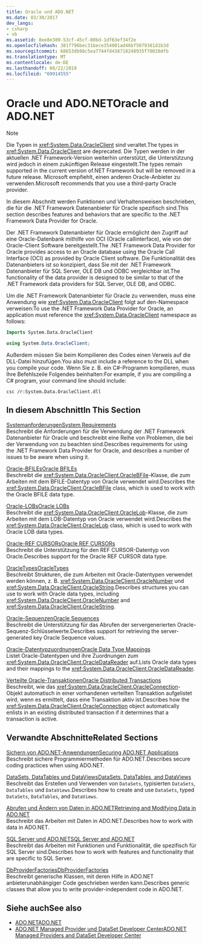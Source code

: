 ```yaml
---
title: Oracle und ADO.NET
ms.date: 03/30/2017
dev_langs:
- csharp
- vb
ms.assetid: 8ee8e389-53cf-45cf-80bd-1df63ef34f2e
ms.openlocfilehash: 381f796bec31bece354001ad46bf5079381d1b3d
ms.sourcegitcommit: 68653db98c5ea7744fd438710248935f70020dfb
ms.translationtype: MT
ms.contentlocale: de-DE
ms.lasthandoff: 08/22/2019
ms.locfileid: "69914555"
---
```

# <a name="oracle-and-adonet"></a><span data-ttu-id="0701f-102">Oracle und ADO.NET</span><span class="sxs-lookup"><span data-stu-id="0701f-102">Oracle and ADO.NET</span></span>
> [!NOTE]
> <span data-ttu-id="0701f-103">Die Typen in <xref:System.Data.OracleClient> sind veraltet.</span><span class="sxs-lookup"><span data-stu-id="0701f-103">The types in <xref:System.Data.OracleClient> are deprecated.</span></span> <span data-ttu-id="0701f-104">Die Typen werden in der aktuellen .NET Framework-Version weiterhin unterstützt, die Unterstützung wird jedoch in einem zukünftigen Release eingestellt.</span><span class="sxs-lookup"><span data-stu-id="0701f-104">The types remain supported in the current version of.NET Framework but will be removed in a future release.</span></span> <span data-ttu-id="0701f-105">Microsoft empfiehlt, einen anderen Oracle-Anbieter zu verwenden.</span><span class="sxs-lookup"><span data-stu-id="0701f-105">Microsoft recommends that you use a third-party Oracle provider.</span></span>  
  
 <span data-ttu-id="0701f-106">In diesem Abschnitt werden Funktionen und Verhaltensweisen beschrieben, die für die .NET Framework Datenanbieter für Oracle spezifisch sind.</span><span class="sxs-lookup"><span data-stu-id="0701f-106">This section describes features and behaviors that are specific to the .NET Framework Data Provider for Oracle.</span></span>  
  
 <span data-ttu-id="0701f-107">Der .NET Framework Datenanbieter für Oracle ermöglicht den Zugriff auf eine Oracle-Datenbank mithilfe von OCI (Oracle callinterface), wie von der Oracle-Client Software bereitgestellt.</span><span class="sxs-lookup"><span data-stu-id="0701f-107">The .NET Framework Data Provider for Oracle provides access to an Oracle database using the Oracle Call Interface (OCI) as provided by Oracle Client software.</span></span> <span data-ttu-id="0701f-108">Die Funktionalität des Datenanbieters ist so konzipiert, dass Sie mit der .NET Framework Datenanbieter für SQL Server, OLE DB und ODBC vergleichbar ist.</span><span class="sxs-lookup"><span data-stu-id="0701f-108">The functionality of the data provider is designed to be similar to that of the .NET Framework data providers for SQL Server, OLE DB, and ODBC.</span></span>  
  
 <span data-ttu-id="0701f-109">Um die .NET Framework Datenanbieter für Oracle zu verwenden, muss eine Anwendung wie <xref:System.Data.OracleClient> folgt auf den-Namespace verweisen:</span><span class="sxs-lookup"><span data-stu-id="0701f-109">To use the .NET Framework Data Provider for Oracle, an application must reference the <xref:System.Data.OracleClient> namespace as follows:</span></span>  
  
```vb  
Imports System.Data.OracleClient  
```  
  
```csharp  
using System.Data.OracleClient;  
```  
  
 <span data-ttu-id="0701f-110">Außerdem müssen Sie beim Kompilieren des Codes einen Verweis auf die DLL-Datei hinzufügen.</span><span class="sxs-lookup"><span data-stu-id="0701f-110">You also must include a reference to the DLL when you compile your code.</span></span> <span data-ttu-id="0701f-111">Wenn Sie z. B. ein C#-Programm kompilieren, muss Ihre Befehlszeile Folgendes beinhalten:</span><span class="sxs-lookup"><span data-stu-id="0701f-111">For example, if you are compiling a C# program, your command line should include:</span></span>  
  
```  
csc /r:System.Data.OracleClient.dll  
```  
  
## <a name="in-this-section"></a><span data-ttu-id="0701f-112">In diesem Abschnitt</span><span class="sxs-lookup"><span data-stu-id="0701f-112">In This Section</span></span>  
 [<span data-ttu-id="0701f-113">Systemanforderungen</span><span class="sxs-lookup"><span data-stu-id="0701f-113">System Requirements</span></span>](../../../../docs/framework/data/adonet/system-requirements-for-the-dotnet-data-provider-for-oracle.md)  
 <span data-ttu-id="0701f-114">Beschreibt die Anforderungen für die Verwendung der .NET Framework Datenanbieter für Oracle und beschreibt eine Reihe von Problemen, die bei der Verwendung von zu beachten sind.</span><span class="sxs-lookup"><span data-stu-id="0701f-114">Describes requirements for using the .NET Framework Data Provider for Oracle, and describes a number of issues to be aware when using it.</span></span>  
  
 [<span data-ttu-id="0701f-115">Oracle-BFILEs</span><span class="sxs-lookup"><span data-stu-id="0701f-115">Oracle BFILEs</span></span>](../../../../docs/framework/data/adonet/oracle-bfiles.md)  
 <span data-ttu-id="0701f-116">Beschreibt die <xref:System.Data.OracleClient.OracleBFile>-Klasse, die zum Arbeiten mit dem BFILE-Datentyp von Oracle verwendet wird.</span><span class="sxs-lookup"><span data-stu-id="0701f-116">Describes the <xref:System.Data.OracleClient.OracleBFile> class, which is used to work with the Oracle BFILE data type.</span></span>  
  
 [<span data-ttu-id="0701f-117">Oracle-LOBs</span><span class="sxs-lookup"><span data-stu-id="0701f-117">Oracle LOBs</span></span>](../../../../docs/framework/data/adonet/oracle-lobs.md)  
 <span data-ttu-id="0701f-118">Beschreibt die <xref:System.Data.OracleClient.OracleLob>-Klasse, die zum Arbeiten mit dem LOB-Datentyp von Oracle verwendet wird.</span><span class="sxs-lookup"><span data-stu-id="0701f-118">Describes the <xref:System.Data.OracleClient.OracleLob> class, which is used to work with Oracle LOB data types.</span></span>  
  
 [<span data-ttu-id="0701f-119">Oracle-REF CURSORs</span><span class="sxs-lookup"><span data-stu-id="0701f-119">Oracle REF CURSORs</span></span>](../../../../docs/framework/data/adonet/oracle-ref-cursors.md)  
 <span data-ttu-id="0701f-120">Beschreibt die Unterstützung für den REF CURSOR-Datentyp von Oracle.</span><span class="sxs-lookup"><span data-stu-id="0701f-120">Describes support for the Oracle REF CURSOR data type.</span></span>  
  
 [<span data-ttu-id="0701f-121">OracleTypes</span><span class="sxs-lookup"><span data-stu-id="0701f-121">OracleTypes</span></span>](../../../../docs/framework/data/adonet/oracletypes.md)  
 <span data-ttu-id="0701f-122">Beschreibt Strukturen, die zum Arbeiten mit Oracle-Datentypen verwendet werden können, z. B. <xref:System.Data.OracleClient.OracleNumber> und <xref:System.Data.OracleClient.OracleString>.</span><span class="sxs-lookup"><span data-stu-id="0701f-122">Describes structures you can use to work with Oracle data types, including <xref:System.Data.OracleClient.OracleNumber> and <xref:System.Data.OracleClient.OracleString>.</span></span>  
  
 [<span data-ttu-id="0701f-123">Oracle-Sequenzen</span><span class="sxs-lookup"><span data-stu-id="0701f-123">Oracle Sequences</span></span>](../../../../docs/framework/data/adonet/oracle-sequences.md)  
 <span data-ttu-id="0701f-124">Beschreibt die Unterstützung für das Abrufen der servergenerierten Oracle-Sequenz-Schlüsselwerte.</span><span class="sxs-lookup"><span data-stu-id="0701f-124">Describes support for retrieving the server-generated key Oracle Sequence values.</span></span>  
  
 [<span data-ttu-id="0701f-125">Oracle-Datentypzuordnungen</span><span class="sxs-lookup"><span data-stu-id="0701f-125">Oracle Data Type Mappings</span></span>](../../../../docs/framework/data/adonet/oracle-data-type-mappings.md)  
 <span data-ttu-id="0701f-126">Listet Oracle-Datentypen und ihre Zuordnungen zum <xref:System.Data.OracleClient.OracleDataReader> auf.</span><span class="sxs-lookup"><span data-stu-id="0701f-126">Lists Oracle data types and their mappings to the <xref:System.Data.OracleClient.OracleDataReader>.</span></span>  
  
 [<span data-ttu-id="0701f-127">Verteilte Oracle-Transaktionen</span><span class="sxs-lookup"><span data-stu-id="0701f-127">Oracle Distributed Transactions</span></span>](../../../../docs/framework/data/adonet/oracle-distributed-transactions.md)  
 <span data-ttu-id="0701f-128">Beschreibt, wie das <xref:System.Data.OracleClient.OracleConnection>-Objekt automatisch in einer vorhandenen verteilten Transaktion aufgelistet wird, wenn es ermittelt, dass eine Transaktion aktiv ist.</span><span class="sxs-lookup"><span data-stu-id="0701f-128">Describes how the <xref:System.Data.OracleClient.OracleConnection> object automatically enlists in an existing distributed transaction if it determines that a transaction is active.</span></span>  
  
## <a name="related-sections"></a><span data-ttu-id="0701f-129">Verwandte Abschnitte</span><span class="sxs-lookup"><span data-stu-id="0701f-129">Related Sections</span></span>  
 [<span data-ttu-id="0701f-130">Sichern von ADO.NET-Anwendungen</span><span class="sxs-lookup"><span data-stu-id="0701f-130">Securing ADO.NET Applications</span></span>](../../../../docs/framework/data/adonet/securing-ado-net-applications.md)  
 <span data-ttu-id="0701f-131">Beschreibt sichere Programmiermethoden für ADO.NET.</span><span class="sxs-lookup"><span data-stu-id="0701f-131">Describes secure coding practices when using ADO.NET.</span></span>  
  
 [<span data-ttu-id="0701f-132">DataSets, DataTables und DataViews</span><span class="sxs-lookup"><span data-stu-id="0701f-132">DataSets, DataTables, and DataViews</span></span>](../../../../docs/framework/data/adonet/dataset-datatable-dataview/index.md)  
 <span data-ttu-id="0701f-133">Beschreibt das Erstellen und Verwenden von `DataSets`, typisierten `DataSets`, `DataTables` und `DataViews`.</span><span class="sxs-lookup"><span data-stu-id="0701f-133">Describes how to create and use `DataSets`, typed `DataSets`, `DataTables`, and `DataViews`.</span></span>  
  
 [<span data-ttu-id="0701f-134">Abrufen und Ändern von Daten in ADO.NET</span><span class="sxs-lookup"><span data-stu-id="0701f-134">Retrieving and Modifying Data in ADO.NET</span></span>](../../../../docs/framework/data/adonet/retrieving-and-modifying-data.md)  
 <span data-ttu-id="0701f-135">Beschreibt das Arbeiten mit Daten in ADO.NET.</span><span class="sxs-lookup"><span data-stu-id="0701f-135">Describes how to work with data in ADO.NET.</span></span>  
  
 [<span data-ttu-id="0701f-136">SQL Server und ADO.NET</span><span class="sxs-lookup"><span data-stu-id="0701f-136">SQL Server and ADO.NET</span></span>](../../../../docs/framework/data/adonet/sql/index.md)  
 <span data-ttu-id="0701f-137">Beschreibt das Arbeiten mit Funktionen und Funktionalität, die spezifisch für SQL Server sind.</span><span class="sxs-lookup"><span data-stu-id="0701f-137">Describes how to work with features and functionality that are specific to SQL Server.</span></span>  
  
 [<span data-ttu-id="0701f-138">DbProviderFactories</span><span class="sxs-lookup"><span data-stu-id="0701f-138">DbProviderFactories</span></span>](../../../../docs/framework/data/adonet/dbproviderfactories.md)  
 <span data-ttu-id="0701f-139">Beschreibt generische Klassen, mit deren Hilfe in ADO.NET anbieterunabhängiger Code geschrieben werden kann.</span><span class="sxs-lookup"><span data-stu-id="0701f-139">Describes generic classes that allow you to write provider-independent code in ADO.NET.</span></span>  
  
## <a name="see-also"></a><span data-ttu-id="0701f-140">Siehe auch</span><span class="sxs-lookup"><span data-stu-id="0701f-140">See also</span></span>

- [<span data-ttu-id="0701f-141">ADO.NET</span><span class="sxs-lookup"><span data-stu-id="0701f-141">ADO.NET</span></span>](../../../../docs/framework/data/adonet/index.md)
- [<span data-ttu-id="0701f-142">ADO.NET Managed Provider und DataSet Developer Center</span><span class="sxs-lookup"><span data-stu-id="0701f-142">ADO.NET Managed Providers and DataSet Developer Center</span></span>](https://go.microsoft.com/fwlink/?LinkId=217917)
